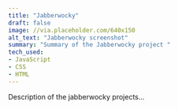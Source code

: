 ```yaml
---
title: "Jabberwocky"
draft: false
image: //via.placeholder.com/640x150
alt_text: "Jabberwocky screenshot"
summary: "Summary of the Jabberwocky project "
tech_used:
- JavaScript
- CSS
- HTML
---
```


Description of the jabberwocky projects...